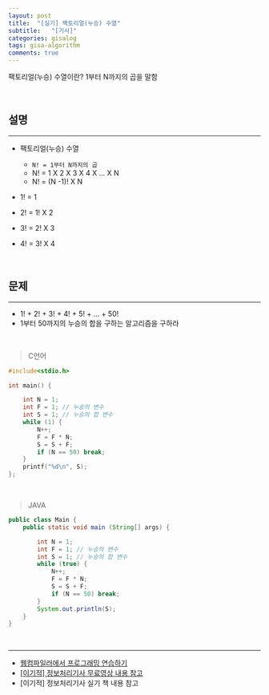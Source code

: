 ```yaml
---
layout: post
title:  "[실기] 팩토리얼(누승) 수열"
subtitle:   "[기사]"
categories: gisalog
tags: gisa-algorithm
comments: true
---
```



팩토리얼(누승) 수열이란? 1부터 N까지의 곱을 말함

<br>


## 설명
---

- 팩토리얼(누승) 수열
	+ `N! = 1부터 N까지의 곱`
	+ N! = 1 X 2 X 3 X 4 X ... X N
	+ N! = (N -1)! X N

- 1! = 1
- 2! = 1! X 2
- 3! = 2! X 3
- 4! = 3! X 4

<br>


## 문제
---

- 1! + 2! + 3! + 4! + 5! + ... + 50! 
- 1부터 50까지의 누승의 합을 구하는 알고리즘을 구하라

<br>


> C언어

```c
#include<stdio.h>

int main() {

	int N = 1;
	int F = 1; // 누승의 변수
	int S = 1; // 누승의 합 변수
	while (1) {
		N++;
		F = F * N;
		S = S + F;
		if (N == 50) break;
	}
	printf("%d\n", S);
};
```

<br>

> JAVA

```java
public class Main {
	public static void main (String[] args) {

    	int N = 1;
    	int F = 1; // 누승의 변수
    	int S = 1; // 누승의 합 변수
    	while (true) {
    		N++;
    		F = F * N;
    		S = S + F;
    		if (N == 50) break;
    	}
		System.out.println(S);
	}
}
```

<br>

---
- [웹컴파일러에서 프로그래밍 연습하기](https://csacademy.com/workspace/)
- [[이기적] 정보처리기사 무료영상 내용 참고](https://www.youtube.com/watch?v=mCM5QNC3sZA&list=PL9GldHAGKAwWNwxxf0BBRnlq49lNKYBY4)
- [이기적] 정보처리기사 실기 책 내용 참고

